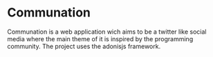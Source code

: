 # Communation
Communation is a web application wich aims to be a twitter like social media where the main theme of it is inspired by the programming community.
The project uses the adonisjs framework.
